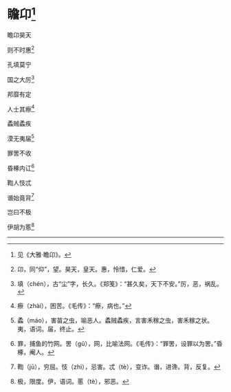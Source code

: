    

# 瞻卬[^1]

瞻卬昊天

则不时惠[^2]

孔填莫宁

国之大厉[^3]

邦靡有定

人士其瘵[^4]

蟊贼蟊疾

漠无夷届[^5]

罪罟不收

昏椓内讧[^6]

鞫人忮忒

谮始竟背[^7]

岂曰不极

伊胡为慝[^8]

* * *

[^1]: 见《大雅·瞻卬》。
[^2]: 卬，同“仰”，望。昊天，皇天。惠，怜惜，仁爱。
[^3]: 填（chén），古“尘”字，长久。《郑笺》：“甚久矣，天下不安。”厉，恶，祸乱。
[^4]: 瘵（zhài），困苦。《毛传》：“瘵，病也。”
[^5]: 蟊（máo），害苗之虫，喻恶人。蟊贼蟊疾，言害禾稼之虫，害禾稼之状。夷，语词。届，终止。
[^6]: 罪，捕鱼的竹网。罟（gǔ），网，比喻法网。《毛传》：“罪罟，设罪以为罟。”昏椓，阉人。
[^7]: 鞫（jū），穷屈。忮（zhì），忌害。忒（tè），变诈。谮，进谗。背，反复。
[^8]: 极，限度。伊，语词。慝（tè），邪恶。